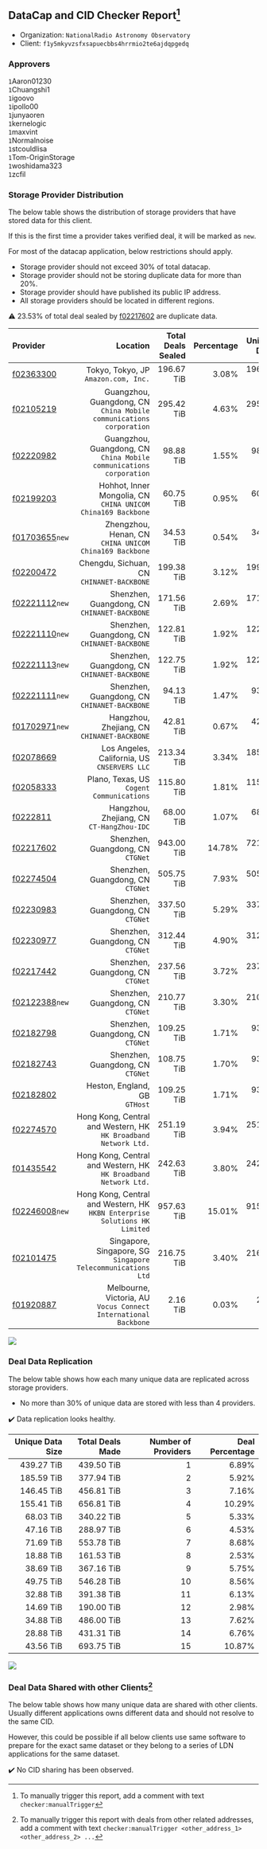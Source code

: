## DataCap and CID Checker Report[^1]
 - Organization: `NationalRadio Astronomy Observatory`
 - Client: `f1y5mkyvzsfxsapuecbbs4hrrmio2te6ajdqpgedq`
### Approvers
`1`Aaron01230<br/>`1`Chuangshi1<br/>`1`igoovo<br/>`1`ipollo00<br/>`1`junyaoren<br/>`1`kernelogic<br/>`1`maxvint<br/>`1`Normalnoise<br/>`1`stcouldlisa<br/>`1`Tom-OriginStorage<br/>`1`woshidama323<br/>`1`zcfil

### Storage Provider Distribution
The below table shows the distribution of storage providers that have stored data for this client.

If this is the first time a provider takes verified deal, it will be marked as `new`.

For most of the datacap application, below restrictions should apply.
 - Storage provider should not exceed 30% of total datacap.
 - Storage provider should not be storing duplicate data for more than 20%.
 - Storage provider should have published its public IP address.
 - All storage providers should be located in different regions.

⚠️ 23.53% of total deal sealed by [f02217602](https://filfox.info/en/address/f02217602) are duplicate data.

| Provider                                                    |                                                                      Location | Total Deals Sealed | Percentage | Unique Data | Duplicate Deals |
| :---------------------------------------------------------- | ----------------------------------------------------------------------------: | -----------------: | ---------: | ----------: | --------------: |
| [f02363300](https://filfox.info/en/address/f02363300)       |                                       Tokyo, Tokyo, JP<br/>`Amazon.com, Inc.` |         196.67 TiB |      3.08% |  196.67 TiB |           0.00% |
| [f02105219](https://filfox.info/en/address/f02105219)       |        Guangzhou, Guangdong, CN<br/>`China Mobile communications corporation` |         295.42 TiB |      4.63% |  295.42 TiB |           0.00% |
| [f02220982](https://filfox.info/en/address/f02220982)       |        Guangzhou, Guangdong, CN<br/>`China Mobile communications corporation` |          98.88 TiB |      1.55% |   98.81 TiB |           0.06% |
| [f02199203](https://filfox.info/en/address/f02199203)       |               Hohhot, Inner Mongolia, CN<br/>`CHINA UNICOM China169 Backbone` |          60.75 TiB |      0.95% |   60.75 TiB |           0.00% |
| [f01703655](https://filfox.info/en/address/f01703655)`new`  |                     Zhengzhou, Henan, CN<br/>`CHINA UNICOM China169 Backbone` |          34.53 TiB |      0.54% |   34.09 TiB |           1.27% |
| [f02200472](https://filfox.info/en/address/f02200472)       |                                  Chengdu, Sichuan, CN<br/>`CHINANET-BACKBONE` |         199.38 TiB |      3.12% |  199.38 TiB |           0.00% |
| [f02221112](https://filfox.info/en/address/f02221112)`new`  |                               Shenzhen, Guangdong, CN<br/>`CHINANET-BACKBONE` |         171.56 TiB |      2.69% |  171.56 TiB |           0.00% |
| [f02221110](https://filfox.info/en/address/f02221110)`new`  |                               Shenzhen, Guangdong, CN<br/>`CHINANET-BACKBONE` |         122.81 TiB |      1.92% |  122.56 TiB |           0.20% |
| [f02221113](https://filfox.info/en/address/f02221113)`new`  |                               Shenzhen, Guangdong, CN<br/>`CHINANET-BACKBONE` |         122.75 TiB |      1.92% |  122.56 TiB |           0.15% |
| [f02221111](https://filfox.info/en/address/f02221111)`new`  |                               Shenzhen, Guangdong, CN<br/>`CHINANET-BACKBONE` |          94.13 TiB |      1.47% |   93.75 TiB |           0.40% |
| [f01702971](https://filfox.info/en/address/f01702971)`new`  |                                Hangzhou, Zhejiang, CN<br/>`CHINANET-BACKBONE` |          42.81 TiB |      0.67% |   42.81 TiB |           0.00% |
| [f02078669](https://filfox.info/en/address/f02078669)       |                               Los Angeles, California, US<br/>`CNSERVERS LLC` |         213.34 TiB |      3.34% |  185.83 TiB |          12.90% |
| [f02058333](https://filfox.info/en/address/f02058333)       |                                  Plano, Texas, US<br/>`Cogent Communications` |         115.80 TiB |      1.81% |  115.75 TiB |           0.04% |
| [f0222811](https://filfox.info/en/address/f0222811)         |                                  Hangzhou, Zhejiang, CN<br/>`CT-HangZhou-IDC` |          68.00 TiB |      1.07% |   68.00 TiB |           0.00% |
| [f02217602](https://filfox.info/en/address/f02217602)       |                                          Shenzhen, Guangdong, CN<br/>`CTGNet` |         943.00 TiB |     14.78% |  721.13 TiB |          23.53% |
| [f02274504](https://filfox.info/en/address/f02274504)       |                                          Shenzhen, Guangdong, CN<br/>`CTGNet` |         505.75 TiB |      7.93% |  505.75 TiB |           0.00% |
| [f02230983](https://filfox.info/en/address/f02230983)       |                                          Shenzhen, Guangdong, CN<br/>`CTGNet` |         337.50 TiB |      5.29% |  337.50 TiB |           0.00% |
| [f02230977](https://filfox.info/en/address/f02230977)       |                                          Shenzhen, Guangdong, CN<br/>`CTGNet` |         312.44 TiB |      4.90% |  312.44 TiB |           0.00% |
| [f02217442](https://filfox.info/en/address/f02217442)       |                                          Shenzhen, Guangdong, CN<br/>`CTGNet` |         237.56 TiB |      3.72% |  237.56 TiB |           0.00% |
| [f02122388](https://filfox.info/en/address/f02122388)`new`  |                                          Shenzhen, Guangdong, CN<br/>`CTGNet` |         210.77 TiB |      3.30% |  210.77 TiB |           0.00% |
| [f02182798](https://filfox.info/en/address/f02182798)       |                                          Shenzhen, Guangdong, CN<br/>`CTGNet` |         109.25 TiB |      1.71% |   93.59 TiB |          14.33% |
| [f02182743](https://filfox.info/en/address/f02182743)       |                                          Shenzhen, Guangdong, CN<br/>`CTGNet` |         108.75 TiB |      1.70% |   93.28 TiB |          14.22% |
| [f02182802](https://filfox.info/en/address/f02182802)       |                                              Heston, England, GB<br/>`GTHost` |         109.25 TiB |      1.71% |   93.59 TiB |          14.33% |
| [f02274570](https://filfox.info/en/address/f02274570)       |            Hong Kong, Central and Western, HK<br/>`HK Broadband Network Ltd.` |         251.19 TiB |      3.94% |  251.19 TiB |           0.00% |
| [f01435542](https://filfox.info/en/address/f01435542)       |            Hong Kong, Central and Western, HK<br/>`HK Broadband Network Ltd.` |         242.63 TiB |      3.80% |  242.63 TiB |           0.00% |
| [f02246008](https://filfox.info/en/address/f02246008)`new`  | Hong Kong, Central and Western, HK<br/>`HKBN Enterprise Solutions HK Limited` |         957.63 TiB |     15.01% |  915.75 TiB |           4.37% |
| [f02101475](https://filfox.info/en/address/f02101475)       |               Singapore, Singapore, SG<br/>`Singapore Telecommunications Ltd` |         216.75 TiB |      3.40% |  216.69 TiB |           0.03% |
| [f01920887](https://filfox.info/en/address/f01920887)       |            Melbourne, Victoria, AU<br/>`Vocus Connect International Backbone` |           2.16 TiB |      0.03% |    2.16 TiB |           0.00% |

<img src="https://raw.githubusercontent.com/data-preservation-programs/filplus-checker-assets/main/filecoin-project/filecoin-plus-large-datasets/issues/2045/1692450980370.png"/>

### Deal Data Replication
The below table shows how each many unique data are replicated across storage providers.

- No more than 30% of unique data are stored with less than 4 providers.

✔️ Data replication looks healthy.

| Unique Data Size | Total Deals Made | Number of Providers | Deal Percentage |
| ---------------: | ---------------: | ------------------: | --------------: |
|       439.27 TiB |       439.50 TiB |                   1 |           6.89% |
|       185.59 TiB |       377.94 TiB |                   2 |           5.92% |
|       146.45 TiB |       456.81 TiB |                   3 |           7.16% |
|       155.41 TiB |       656.81 TiB |                   4 |          10.29% |
|        68.03 TiB |       340.22 TiB |                   5 |           5.33% |
|        47.16 TiB |       288.97 TiB |                   6 |           4.53% |
|        71.69 TiB |       553.78 TiB |                   7 |           8.68% |
|        18.88 TiB |       161.53 TiB |                   8 |           2.53% |
|        38.69 TiB |       367.16 TiB |                   9 |           5.75% |
|        49.75 TiB |       546.28 TiB |                  10 |           8.56% |
|        32.88 TiB |       391.38 TiB |                  11 |           6.13% |
|        14.69 TiB |       190.00 TiB |                  12 |           2.98% |
|        34.88 TiB |       486.00 TiB |                  13 |           7.62% |
|        28.88 TiB |       431.31 TiB |                  14 |           6.76% |
|        43.56 TiB |       693.75 TiB |                  15 |          10.87% |

<img src="https://raw.githubusercontent.com/data-preservation-programs/filplus-checker-assets/main/filecoin-project/filecoin-plus-large-datasets/issues/2045/1692450981026.png"/>

### Deal Data Shared with other Clients[^3]
The below table shows how many unique data are shared with other clients.
Usually different applications owns different data and should not resolve to the same CID.

However, this could be possible if all below clients use same software to prepare for the exact same dataset or they belong to a series of LDN applications for the same dataset.

✔️ No CID sharing has been observed.

[^1]: To manually trigger this report, add a comment with text `checker:manualTrigger`

[^2]: Deals from those addresses are combined into this report as they are specified with `checker:manualTrigger`

[^3]: To manually trigger this report with deals from other related addresses, add a comment with text `checker:manualTrigger <other_address_1> <other_address_2> ...`
